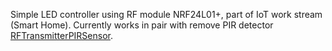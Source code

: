 Simple LED controller using RF module NRF24L01+, part of IoT work stream (Smart Home). Currently works in pair with remove PIR detector [RFTransmitterPIRSensor](https://github.com/aformusatii/RFTransmitterPIRSensor).
